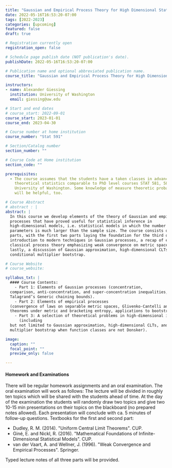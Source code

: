 ```yaml
---
title: "Gaussian and Empirical Process Theory for High Dimensional Statistics"
date: 2022-05-16T16:53:20-07:00
tags: [2022-2023]
categories: [upcoming]
featured: false
draft: true

# Registration currently open
registration_open: false

# Schedule page publish date (NOT publication's date).
publishDate: 2022-05-16T16:53:20-07:00

# Publication name and optional abbreviated publication name.
course_title: "Gaussian and Empirical Process Theory for High Dimensional Statistics"

instructors:
- name: Alexander Giessing
  institution: University of Washington
  email: giessing@uw.edu

# Start and end dates
# course_start: 2022-09-01
course_start: 2023-01-01
course_end: 2023-04-30

# Course number at home institution
course_number: "Stat 591"

# Section/Catalog number
section_number: ""

# Course Code at Home institution
section_code: ""

prerequisites:
  - The course assumes that the students have a taken classes in advanced
    theoretical statistics comparable to PhD level courses STAT 581, 582, 583 at
    University of Washington. Some knowledge of measure theoretic probability
    will be helpful, too.

# Course Abstract
# abstract : |
abstract: |
  In this course we develop elements of the theory of Gaussian and empirical
  processes that have proved useful for statistical inference in
  high-dimensional models, i.e. statistical models in which the number of
  parameters is much larger than the sample size. The course consists of three
  parts, with the first two parts laying the foundation for the third one: an
  introduction to modern techniques in Gaussian processes, a recap of empirical
  classical process theory emphasizing weak convergence on metric spaces, and
  lastly, a discussion of Gaussian approximation, high-dimensional CLTs, and the
  conditional multiplier bootstrap.

# Course Website
# course_website: 

syllabus_txt: |
  #### Course Contents:
    - Part 1: Elements of Gaussian processes (concentration,
  comparison, anti-concentration, and super-concentration inequalities,
  Talagrand’s Generic chaining bounds).
    - Part 2: Elements of empirical processes
  (convergence of laws on separable metric spaces, Glivenko-Cantelli and Donsker
  theorems under metric and bracketing entropy, applications to bootstrap) 
    - Part 3: A selection of theoretical problems in high-dimensional inference
      (including
  but not limited to Gaussian approximation, high-dimensional CLTs, and
  multiplier bootstrap when function classes are not Donsker).

image:
  caption: ""
  focal_point: ""
  preview_only: false

---
```

#### Homework and Examinations

There will be regular homework assignments and an oral examination. The oral
examination will work as follows: The lecture will be divided in roughly ten
topics which will be shared with the students ahead of time. At the day of the
examination the students will randomly draw two topics and give two 10-15 min
presentations on their topics on the blackboard (no prepared notes allowed).
Each presentation will conclude with ca. 5 minutes of follow-up questions.
Textbooks for the first and second part: 

  - Dudley, R.  M.  (2014). "Uniform Central Limit Theorems". CUP. 
  - Giné, E. and Nickl, R.  (2016).  "Mathematical Foundations of Infinite-Dimensional Statistical Models".  CUP. 
  - van der Vaart, A. and Wellner, J. (1996). "Weak Convergence and Empirical
    Processes". Springer.

Typed lecture notes of all three parts will be provided.

